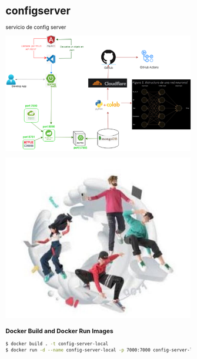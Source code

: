 # configserver
servicio de config server 

![Alt text](https://github.com/HACKATHON-DATA-ANALYTICS-2024-NTTDATA/eurekaserver/blob/master/src/main/resources/fotocreador/Arquitectura%20redneuronal.drawio.png)


[![Watch the video](https://github.com/51NG-L-R1D-D/eurekaserver/blob/master/src/main/resources/fotocreador/foto.jpeg)](https://www.youtube.com/watch?v=-jgGxUVY4DE)


### Docker Build and Docker Run Images
```bash
$ docker build . -t config-server-local
$ docker run -d --name config-server-local -p 7000:7000 config-server-local
```
